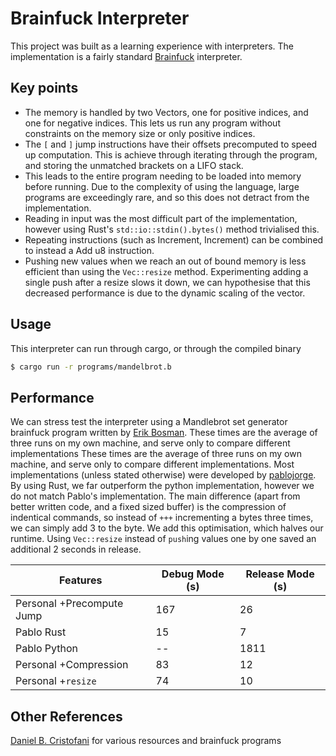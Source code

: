 # Brainfuck Interpreter
This project was built as a learning experience with interpreters. The implementation is a fairly standard [Brainfuck](https://en.wikipedia.org/wiki/Brainfuck) interpreter.

## Key points
- The memory is handled by two Vectors, one for positive indices, and one for negative indices. This lets us run any program without constraints on the memory size or only positive indices. 
- The `[` and `]` jump instructions have their offsets precomputed to speed up computation. This is achieve through iterating through the program, and storing the unmatched brackets on a LIFO stack.
- This leads to the entire program needing to be loaded into memory before running. Due to the complexity of using the language, large programs are exceedingly rare, and so this does not detract from the implementation.
- Reading in input was the most difficult part of the implementation, however using Rust's `std::io::stdin().bytes()` method trivialised this.
- Repeating instructions (such as Increment, Increment) can be combined to instead a Add u8 instruction.
- Pushing new values when we reach an out of bound memory is less efficient than using the `Vec::resize` method. Experimenting adding a single push after a resize slows it down, we can hypothesise that this decreased performance is due to the dynamic scaling of the vector.

## Usage
This interpreter can run through cargo, or through the compiled binary
```sh
$ cargo run -r programs/mandelbrot.b
```

## Performance
We can stress test the interpreter using a Mandlebrot set generator brainfuck program written by [Erik Bosman](https://github.com/erikdubbelboer/brainfuck-jit/blob/master/mandelbrot.bf). These times are the average of three runs on my own machine, and serve only to compare different implementations These times are the average of three runs on my own machine, and serve only to compare different implementations. Most implementations (unless stated otherwise) were developed by [pablojorge](https://github.com/pablojorge/brainfuck). By using Rust, we far outperform the python implementation, however we do not match Pablo's implementation. The main difference (apart from better written code, and a fixed sized buffer) is the compression of indentical commands, so instead of `+++` incrementing a bytes three times, we can simply add 3 to the byte. We add this optimisation, which halves our runtime. Using `Vec::resize` instead of `push`ing values one by one saved an additional 2 seconds in release.

| Features | Debug Mode (s) | Release Mode (s) |
| -------- | -------------- | ---------------- |
| Personal +Precompute Jump | 167 | 26 |
| Pablo Rust | 15 | 7 |
| Pablo Python | -- | 1811 |
| Personal +Compression | 83 | 12 | 
| Personal +`resize` | 74 | 10 | 


## Other References
[Daniel B. Cristofani](https://brainfuck.org) for various resources and brainfuck programs
